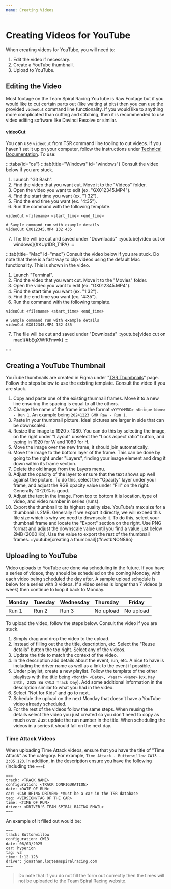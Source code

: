 ```yaml
---
name: Creating Videos
---
```


# Creating Videos for YouTube
When creating videos for YouTube, you will need to:
1. Edit the video if necessary.
2. Create a YouTube thumbnail.
3. Upload to YouTube.

## Editing the Video
Most footage on the Team Spiral Racing YouTube is Raw Footage but if you would like to cut certain parts out (like waiting at pits) then you can use the provided `videoCut` command line functionality. If you would like to anything more complicated than cutting and stitching, then it is recommended to use video editing software like Davinci Resolve or similar.

#### videoCut
You can use `videoCut` from TSR command line tooling to cut videos. If you haven't set it up on your computer, follow the instructions under [Technical Documentation](). To use:

::::tabs{id="os"}
:::tab{title="Windows" id="windows"}
Consult the video below if you are stuck.
1. Launch "Git Bash".
2. Find the video that you want cut. Move it to the "Videos" folder.
3. Open the video you want to edit (ex. "GX012345.MP4").
4. Find the start time you want (ex. "1:32").
5. Find the end time you want (ex. "4:35").
6. Run the command with the following template.
```
videoCut <filename> <start_time> <end_time>

# Sample command run with example details
videoCut GX012345.MP4 132 435
```
7. The file will be cut and saved under "Downloads"
::youtube[video cut on windows]{#KUp1DR_T1PA}
:::

:::tab{title="Mac" id="mac"}
Consult the video below if you are stuck. Do note that there is a fast way to clip videos using the default Mac functionality. This is shown in the video.
1. Launch "Terminal".
2. Find the video that you want cut. Move it to the "Movies" folder.
3. Open the video you want to edit (ex. "GX012345.MP4").
4. Find the start time you want (ex. "1:32").
5. Find the end time you want (ex. "4:35").
6. Run the command with the following template.
```
videoCut <filename> <start_time> <end_time>

# Sample command run with example details
videoCut GX012345.MP4 132 435
```
7. The file will be cut and saved under "Downloads"
::youtube[video cut on mac]{#bEgXWfKFmwk}
:::

::::

## Creating a YouTube Thumbnail
YouTube thumbnails are created in Figma under "[TSR Thumbnails](https://www.figma.com/design/QJfDf0NlwKQNDaPxd1PSch/TSR-Thumbnails?node-id=0-1&t=kXWi4qKPKh8KNrxf-1)" page. Follow the steps below to use the existing template. Consult the video if you are stuck.

1. Copy and paste one of the existing thumnail frames. Move it to a new line ensuring the spacing is equal to all the others.
2. Change the name of the frame into the format `<YYYYMMDD> <Unique Name> - Run 1`. An example being `20241223 GMR Raw - Run 1`.
3. Paste in your thumbnail picture. Ideal pictures are larger in side that can be downscaled.
4. Resize the image to 1920 x 1080. You can do this by selecting the image, on the right under "Layout" unselect the "Lock aspect ratio" button, and typing in 1920 for W and 1080 for H.
5. Move the image over the new frame, it should join automatically.
6. Move the image to the bottom layer of the frame. This can be done by going to the right under "Layers", finding your image element and drag it down within its frame section.
7. Delete the old image from the Layers menu.
8. Adjust the opacity of the layer to ensure that the text shows up well against the picture. To do this, select the "Opacity" layer under your frame, and adjust the RGB opacity value under "Fill" on the right. Generally 10-20% is good.
9. Adjust the text in the image. From top to bottom it is location, type of video, and video number in series (runs).
10. Export the thumbnail to its highest quality size. YouTube's max size for a thumbnail is 2MB. Generally if we export it directly, we will exceed this file size which is why we need to downscale it. To do this, select your thumbnail frame and locate the "Export" section on the right. Use PNG format and adjust the downscale value until you find a value just below 2MB (2000 Kb). Use the value to export the rest of the thumbnail frames.
::youtube[creating a thumbnail]{#nvstbNON86o}

## Uploading to YouTube
Video uploads to YouTube are done via scheduling in the future. If you have a series of videos, they should be scheduled on the coming Monday, with each video being scheduled the day after. A sample upload schedule is below for a series with 3 videos. If a video series is longer than 7 videos (a week) then continue to loop it back to Monday.

| Monday | Tuesday | Wednesday | Thursday  | Friday    |
|--------|---------|-----------|-----------|-----------|
| Run 1  | Run 2   | Run 3     | No upload | No upload |

To upload the video, follow the steps below. Consult the video if you are stuck.

1. Simply drag and drop the video to the upload.
2. Instead of filling out the the title, description, etc. Select the "Reuse details" button the top right. Select any of the videos.
3. Update the title to match the context of the video.
4. In the description add details about the event, run, etc. A nice to have is including the driver name as well as a link to the event if possible.
5. Under playlist, create a new playlist. Follow the template of the other playlists with the title being `<Month> <Date>, <Year> <Name>` (ex. `May 24th, 2025 BW CW13 Track Day`). Add some additional information in the description similar to what you had in the video.
6. Select "Not for Kids" and go to next.
7. Schedule the upload on the next Monday that doesn't have a YouTube video already scheduled.
8. For the rest of the videos follow the same steps. When reusing the details select the video you just created so you don't need to copy as much over. Just update the run number in the title. When scheduling the videos in a series it should fall on the next day.

### Time Attack Videos
When uploading Time Attack videos, ensure that you have the title of "Time Attack" as the category. For example, `Time Attack - Buttonwillow CW13 - 2:05.123`. In addition, in the description ensure you have the following (including the `===`):
```
===
track: <TRACK NAME>
configuration: <TRACK CONFIGURATION>
date: <DATE OF RUN>
car: <CAR BEING DRIVEN> *must be a car in the TSR database
tag: <VERSION/TAG OF THE CAR>
time: <TIME OF RUN>
driver: <DRIVER'S TEAM SPIRAL RACING EMAIL>
===
```
An example of it filled out would be:
```
===
track: Buttonwillow
configuration: CW13
date: 06/03/2025
car: hyperion
tag: v3
time: 1:12.123
driver: jonathan.lo@teamspiralracing.com
===
```
> Do note that if you do not fill the form out correctly then the times will not be uploaded to the Team Spiral Racing website.